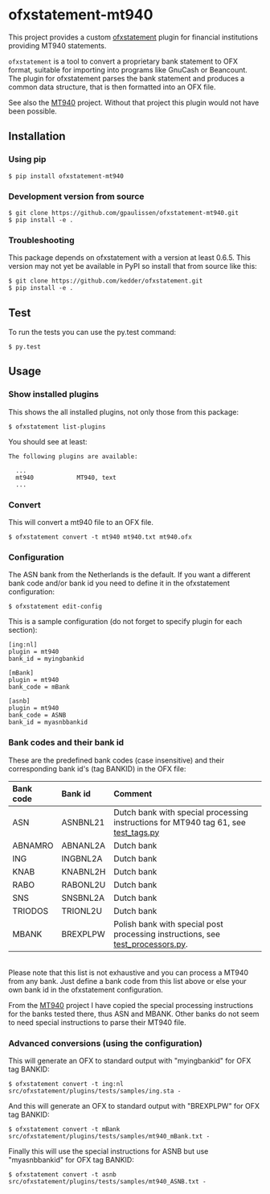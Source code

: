 # ofxstatement-mt940

This project provides a custom
[ofxstatement](https://github.com/kedder/ofxstatement) plugin for
financial institutions providing MT940 statements.

`ofxstatement` is a tool to convert a proprietary bank statement to OFX
format, suitable for importing into programs like GnuCash or Beancount. The
plugin for ofxstatement parses the bank statement and produces a common data
structure, that is then formatted into an OFX file.

See also the [MT940](https://github.com/WoLpH/mt940) project. Without that
project this plugin would not have been possible.

## Installation

### Using pip

```
$ pip install ofxstatement-mt940
```

### Development version from source

```
$ git clone https://github.com/gpaulissen/ofxstatement-mt940.git
$ pip install -e .
```

### Troubleshooting

This package depends on ofxstatement with a version at least 0.6.5. This
version may not yet be available in PyPI so install that from source like
this:
```
$ git clone https://github.com/kedder/ofxstatement.git
$ pip install -e .
```

## Test

To run the tests you can use the py.test command:

```
$ py.test
```

## Usage

### Show installed plugins

This shows the all installed plugins, not only those from this package:

```
$ ofxstatement list-plugins
```

You should see at least:

```
The following plugins are available:

  ...
  mt940            MT940, text
  ...

```

### Convert

This will convert a mt940 file to an OFX file.

```
$ ofxstatement convert -t mt940 mt940.txt mt940.ofx
```

### Configuration

The ASN bank from the Netherlands is the default. If you want a
different bank code and/or bank id you need to define it in the ofxstatement
configuration:

```
$ ofxstatement edit-config
```

This is a sample configuration (do not forget to specify plugin for each section):

```
[ing:nl]
plugin = mt940
bank_id = myingbankid

[mBank]
plugin = mt940
bank_code = mBank

[asnb]
plugin = mt940
bank_code = ASNB
bank_id = myasnbbankid

```

### Bank codes and their bank id

These are the predefined bank codes (case insensitive) and their corresponding
bank id's (tag BANKID) in the OFX file:

| Bank code | Bank id  | Comment |
| :-------- | :------  | :------ |
| ASN 			| ASNBNL21 | Dutch bank with special processing instructions for MT940 tag 61, see [test_tags.py](https://github.com/WoLpH/mt940/blob/develop/mt940_tests/test_tags.py) |
| ABNAMRO		| ABNANL2A | Dutch bank
| ING				| INGBNL2A | Dutch bank
| KNAB			| KNABNL2H | Dutch bank
| RABO			| RABONL2U | Dutch bank
| SNS				| SNSBNL2A | Dutch bank
| TRIODOS		| TRIONL2U | Dutch bank
| MBANK			| BREXPLPW | Polish bank with special post processing instructions, see [test_processors.py](https://github.com/WoLpH/mt940/blob/develop/mt940_tests/test_processors.py). |

\
Please note that this list is not exhaustive and you can process a MT940 from
any bank.  Just define a bank code from this list above or else your own bank
id in the ofxstatement configuration.

From the [MT940](https://github.com/WoLpH/mt940) project I have copied the
special processing instructions for the banks tested there, thus ASN and
MBANK. Other banks do not seem to need special instructions to parse their
MT940 file.

### Advanced conversions (using the configuration)

This will generate an OFX to standard output with "myingbankid" for OFX tag BANKID:

```
$ ofxstatement convert -t ing:nl src/ofxstatement/plugins/tests/samples/ing.sta -
```

And this will generate an OFX to standard output with "BREXPLPW" for OFX tag BANKID:

```
$ ofxstatement convert -t mBank src/ofxstatement/plugins/tests/samples/mt940_mBank.txt -
```

Finally this will use the special instructions for ASNB but use "myasnbbankid" for
OFX tag BANKID:

```
$ ofxstatement convert -t asnb src/ofxstatement/plugins/tests/samples/mt940_ASNB.txt -
```
